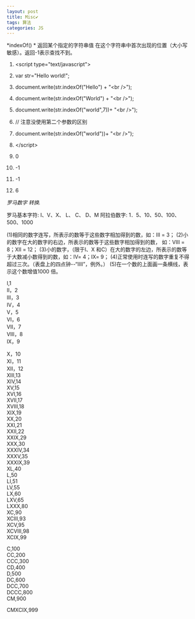 ```yaml
---
layout: post
title: Misc✔︎
tags: 算法
categories: JS
---
```




*indexOf() *
返回某个指定的字符串值 在这个字符串中首次出现的位置（大小写敏感）。返回-1表示查找不到。

1.  \<script type="text/javascript"\>
2.  var str="Hello world!";
3.  document.write(str.indexOf("Hello") + "\<br /\>");
4.  document.write(str.indexOf("World") + "\<br /\>");
5.  document.write(str.indexOf("world",7))+ "\<br /\>");
6.  // 注意没使用第二个参数的区别
7.  document.write(str.indexOf("world"))+ "\<br /\>");
8.  \</script\>

1.  0
2.  -1
3.  -1
4.  6







*罗马数字 转换.*

罗马基本字符: I、V、X、 L、  C、  D、M
阿拉伯数字:   1．5、10、50、100、500、1000

(1)相同的数字连写，所表示的数等于这些数字相加得到的数，如：Ⅲ = 3；
(2)小的数字在大的数字的右边，所表示的数等于这些数字相加得到的数， 如：Ⅷ = 8；Ⅻ = 12；
(3)小的数字，（限于Ⅰ、X 和C）在大的数字的左边，所表示的数等于大数减小数得到的数，如：Ⅳ= 4；Ⅸ= 9；
(4)正常使用时连写的数字重复不得超过三次。（表盘上的四点钟--“IIII”，例外。）
(5)在一个数的上面画一条横线，表示这个数增值1000 倍。

I,1  
II，2  
III，3  
IV，4  
V，5  
VI，6  
VII，7  
VIII，8  
IX，9  
  
X，10  
XI，11  
XII，12  
XIII,13  
XIV,14  
XV,15  
XVI,16  
XVII,17  
XVIII,18  
XIX,19  
XX,20  
XXI,21  
XXII,22  
XXIX,29  
XXX,30  
XXXIV,34  
XXXV,35  
XXXIX,39  
XL,40  
L,50  
LI,51  
LV,55  
LX,60  
LXV,65  
LXXX,80  
XC,90  
XCIII,93  
XCV,95  
XCVIII,98  
XCIX,99  
  
C,100  
CC,200  
CCC,300  
CD,400  
D,500  
DC,600  
DCC,700  
DCCC,800  
CM,900  

CMXCIX,999


